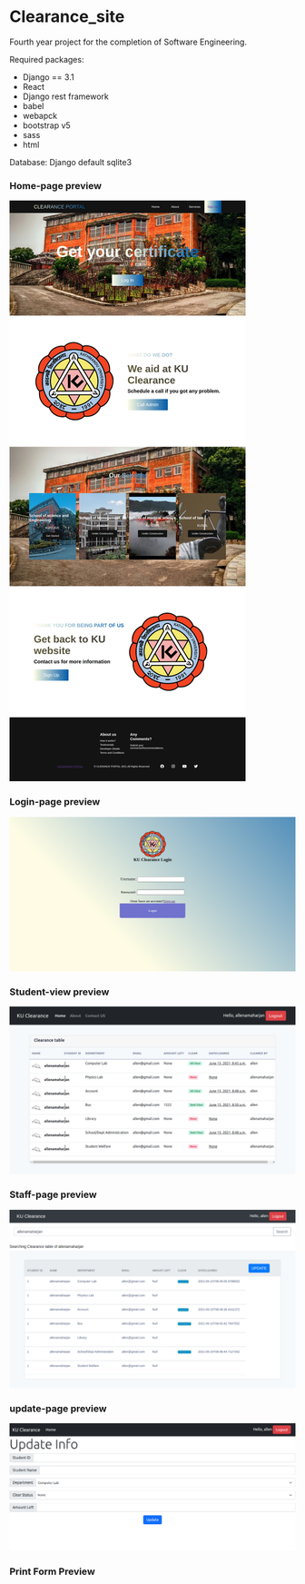 # Clearance_site
Fourth year project for the completion of Software Engineering.

Required packages:
<ul>
  <li>Django == 3.1 </li>
  <li>React </li>
  <li>Django rest framework </li>
  <li>babel </li>
  <li> webapck </li>
  <li>bootstrap v5 </li>
  <li> sass </li>
  <li>html</li>
</ul>

Database: Django default sqlite3

<h3> Home-page preview </h3> 

![](Clearance_site/app/images/screencapture-127-0-0-1-8000-2021-07-05-19_02_34.png)

<h3> Login-page preview </h3>

![](Clearance_site/app/images/screencapture-127-0-0-1-8000-acc-Login-2021-07-05-18_52_52.png)


<h3> Student-view preview </h3>

![](Clearance_site/app/images/screencapture-127-0-0-1-8000-verified-UnderConstruction-2021-07-05-18_53_41.png)


<h3> Staff-page preview </h3>

![](Clearance_site/app/images/screencapture-127-0-0-1-8000-user-UpdatePage-2021-07-05-18_54_19.png)


<h3> update-page preview </h3>

![](Clearance_site/app/images/screencapture-127-0-0-1-8000-superuser-update-2021-07-05-18_54_39.png)

<h3> Print Form Preview </h3>

